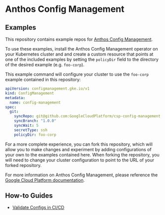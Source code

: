# Anthos Config Management

## Examples

This repository contains example repos for [Anthos Config Management][1].

To use these examples, install the Anthos Config Management operator on your
Kubernetes cluster and and create a custom resource that points at one of the
included examples by setting the `policyDir` field to the directory of the
desired example (e.g. `foo-corp`).

This example command will configure your cluster to use the `foo-corp` example
contained in this repository:

```yaml
apiVersion: configmanagement.gke.io/v1
kind: ConfigManagement
metadata:
  name: config-management
spec:
  git:
    syncRepo: git@github.com:GoogleCloudPlatform/csp-config-management.git
    syncBranch: "1.0.0"
    syncWait: 5
    secretType: ssh
    policyDir: foo-corp
```

For a more complete experience, you can fork this repository, which will allow
you to make changes and experiment by adding configurations of your own to the
examples contained here. When forking the repository, you will need to change
your cluster configuration to point to the URL of your forked repository.

For more information on Anthos Config Management, please reference the
[Google Cloud Platform documentation][2].

## How-to Guides

*   [Validate Configs in CI/CD](docs/how-to-validate-ci-cd.md)

[1]: https://cloud.google.com/anthos-config-management/
[2]: https://cloud.google.com/anthos-config-management/docs
